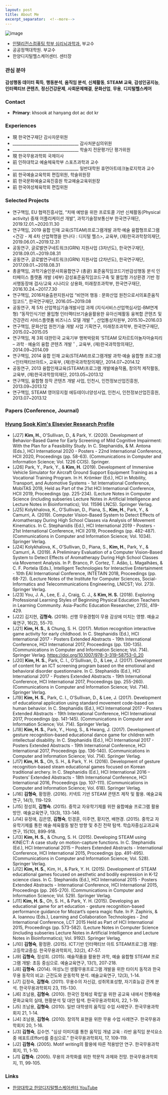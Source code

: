 ```yaml
---
layout: post
title: About Me
excerpt_separator:  <!--more-->
---
```


![image](https://github.com/hyungsook/img/me.jpg?raw=true "It's me")


* <a href="https://www.hanyang.ac.kr/web/www/cognition?p_p_id=introDept_WAR_introDeptportlet&p_p_lifecycle=0&p_p_col_id=column-1&p_p_col_count=1&_introDept_WAR_introDeptportlet_action=view&_introDept_WAR_introDeptportlet_sTab=3&" target="_blank">인텔리전스컴퓨팅 학부 심리뇌과학과.</a> 부교수
* 공공정책대학원. 부교수
* 한양디지털헬스케어센터. 센터장

### 관심 분야

**감성행동 데이터 획득**, **행동분석**, **움직임 분석**, **신체활동**, **STEAM 교육**, **감성인공지능**, **인터랙티브 콘텐츠**, **정신건강문제**, **사회문제해결**, **문화산업**, **무용**, **디지털헬스케어**

<a name="contacts"></a>
### Contact

* **Primary**: khsook at hanyang dot ac dot kr

### Experiences
*  現 한국연구재단	감사자문위원
*   _________________________________  감사처분심의위원
*   _________________________________  학술지 전문평가단 평가위원
*  現 한국무용과학회	국제이사
*  前 인하대학교 예술체육학부 스포츠과학과 교수
*  _________________________________ 일반대학원 휴먼아트테크놀로지학과 교수
*  前 한국예술교육학회	편집위원, 학술위원장
*  前 한국문화예술교육진흥원	학교예술교육위원장 
*  前 한국여성체육학회	편집위원



<a name="projects"></a>
### Selected Projects
* 연구책임, EU 협력진흥사업, “치매 예방을 위한 프로토콜 기반 신체활동(Physical activity) 중재 어플리케이션 개발”, 과학기술정보통신부
한국연구재단, 2019.12.01.~2020.11.30 
* 연구책임, 2019 융합 인재 교육(STEAM)프로그램개발 과학·예술 융합형프로그램 <건강 - 제 4차 산업혁명을 만나다 : 디지털 헬스>, 교육부, (재)한국과학창의재단, 2019.06.01.~2019.12.31
* 공동연구, 글로벌연구네트워크(GRN) 지원사업 (3차년도), 한국연구재단, 2018.09.01.~2019.08.31
* 공동연구, 글로벌연구네트워크(GRN) 지원사업 (2차년도), 한국연구재단, 2017.09.01.~2018.08.31
* 총괄책임, 과학기술인문사회융합연구 (총괄) 표준움직임코드기반감성행동 분석 인터페이스 플랫폼 개발 (세부) 감성표준움직임코드구축 및 몰입형 가상환경 기반 정서행동장애 검사/교육 시나리오 상용화, 미래창조과학부, 한국연구재단, 2016.10.24.~2017.7.30
* 연구책임, 2016저술출판지원사업 “비언어 행동 : 문화산업 원천으로서의표준움직임코드", 한국연구재단, 2016.05~2019.08 
* 공동연구, 제 5차 산업핵심기술개발사업 과제 (지식서비스산업핵심사업-BM연계형) “동작인식기반 몰입형 인터랙티브기술을활용한 유아신체활동 융복합 콘텐츠 및 건강관리 서비스플랫폼 비즈니스 모델 개발＂, 산업통상자원부, 2015.10~2016.03
* 연구책임, 문화산업 원천기술 개발 사업 기획연구, 미래창조과학부, 한국연구재단, 2015.02~2015.05
* 연구책임, 제 3회 대한민국 교육기부 행복박람회 ‘STEAM 모차르트야놀자마술피리 – 과학 · 예술의 융합 콘텐츠 개발＇, 교육부, (재)한국과학창의재단, 2014.09~2014.09
* 연구책임, 2014 융합 인재 교육(STEAM)프로그램개발 과학·예술 융합형 프로그램 <인터렉티브아트>, 교육부, (재)한국과학창의재단, 2014.07~2014.12
* 공동연구, 2013 융합인재교육(STEAM)프로그램 개발예술작품, 창의적 제작활동, 교육부, (재)한국과학창의재단, 2013.05~2013.12
* 연구책임, 융합형 창작 콘텐츠 개발 사업, 인천시, 인천정보산업진흥원, 2013.09~2013.12
* 연구책임, STEAM 영어뮤지컬 에듀테이너양성사업, 인천시, 인천정보산업진흥원, 2013.07~2013.12


<a name="papers"></a>
### Papers (Conference, Journal)
### <a href="https://hanyang.elsevierpure.com/en/persons/hyung-sook-kim" target="_blank">Hyung Sook Kim's Elsevier Research Profile </a>
* [J27] **Kim, H.**, O’Sullivan, D., & Park, Y. (2020). Development of Behavior-Based Game for Early Screening of Mild Cognitive Impairment: With the Plan for a Feasibility Study. In C. Stephanidis, & M. Antona (Eds.), HCI International 2020 - Posters - 22nd International Conference, HCII 2020, Proceedings (pp. 58-63). (Communications in Computer and Information Science; Vol. 1226 CCIS). Springer.
* [J26] Park, Y., Park, Y., & **Kim, H.** (2019). Development of Immersive Vehicle Simulator for Aircraft Ground Support Equipment Training as a Vocational Training Program. In H. Krömker (Ed.), HCI in Mobility, Transport, and Automotive Systems - 1st International Conference, MobiTAS 2019, Held as Part of the 21st HCI International Conference, HCII 2019, Proceedings (pp. 225-234). (Lecture Notes in Computer Science (including subseries Lecture Notes in Artificial Intelligence and Lecture Notes in Bioinformatics); Vol. 11596 LNCS). Springer Verlag.
* [J25] Kolykhalova, K., O’Sullivan, D., Piana, S., **Kim, H.**, Park, Y., & Camurri, A. (2019). Computer Vision-Based System to Detect Effects of Aromatherapy During High School Classes via Analysis of Movement Kinematics. In C. Stephanidis (Ed.), HCI International 2019 - Posters - 21st International Conference, HCII 2019, Proceedings (pp. 482-487). (Communications in Computer and Information Science; Vol. 1034). Springer Verlag.
* [J24] Kolykhalova, K., O’Sullivan, D., Piana, S., **Kim, H.**, Park, Y., & Camurri, A. (2019). A Preliminary Evaluation of a Computer Vision-Based System to Detect Effects of Aromatherapy During High School Classes via Movement Analysis. In P. Branco, P. Cortez, T. Adão, L. Magalhães, & C. F. Portela (Eds.), Intelligent Technologies for Interactive Entertainment - 10th EAI International Conference, INTETAIN 2018, Proceedings (pp. 68-72). (Lecture Notes of the Institute for Computer Sciences, Social-Informatics and Telecommunications Engineering, LNICST; Vol. 273). Springer Verlag.
* [J23] You, J. A., Lee, E. J., Craig, C. J., & **Kim, H. S.** (2018). Exploring Professional Learning Styles of Beginning Physical Education Teachers in Learning Community. Asia-Pacific Education Researcher, 27(5), 419-429.
* [J22] 김지현, **김형숙.** (2018). 선행 무용경험이 무용 감상에 미치는 영향. 예술교육연구, 16(2), 55-70.
* [J21] **Kim, H. S.**, & Chung, S. H. (2017). Motion recognition interactive game activity for early childhood. In C. Stephanidis (Ed.), HCI International 2017 - Posters Extended Abstracts - 19th International Conference, HCI International 2017, Proceedings (pp. 130-135). (Communications in Computer and Information Science; Vol. 714). Springer Verlag. https://doi.org/10.1007/978-3-319-58753-0_20
* [J20] **Kim, H. S.**, Park, C. I., O’Sullivan, D., & Lee, J. (2017). Development of content for an ICT screening program based on the emotional and behavioral disorder questionnaire. In C. Stephanidis (Ed.), HCI International 2017 - Posters Extended Abstracts - 19th International Conference, HCI International 2017, Proceedings (pp. 255-260). (Communications in Computer and Information Science; Vol. 714). Springer Verlag.
* [J19] **Kim, H. S.**, Park, C. I., O’Sullivan, D., & Lee, J. (2017). Development of educational application using standard movement code-based on human behavior. In C. Stephanidis (Ed.), HCI International 2017 - Posters Extended Abstracts - 19th International Conference, HCI International 2017, Proceedings (pp. 141-145). (Communications in Computer and Information Science; Vol. 714). Springer Verlag.
* [J18] **Kim, H. S.**, Park, Y., Hong, S., & Hwang, J. (2017). Development of gesture recognition-based educational dance game for children with intellectual disability. In C. Stephanidis (Ed.), HCI International 2017 - Posters Extended Abstracts - 19th International Conference, HCI International 2017, Proceedings (pp. 136-140). (Communications in Computer and Information Science; Vol. 714). Springer Verlag.
* [J17] **Kim, H. S.**, Oh, S. H., & Park, Y. H. (2016). Development of gesture recognition-based steam educational games focused on Korean traditional archery. In C. Stephanidis (Ed.), HCI International 2016 – Posters’ Extended Abstracts - 18th International Conference, HCI International 2016, Proceedings (pp. 107-111). (Communications in Computer and Information Science; Vol. 618). Springer Verlag.
* [J16] **김형숙**, 황정환. (2016). 키넥트 기반 STEAM 콘텐츠 제작 및 활용. 예술교육연구, 14(1), 119-129.
* [J15] 정성희, **김형숙**. (2015). 중학교 자유학기제를 위한 융합예술 프로그램 활용방안. 예술교육연구, 13(3), 133-146.
* [J14] 유정애, 김은영, **김형숙**, 민경훈, 이주연, 황지연, 배현경. (2015). 중학교 자유학기제를 통한 예술·체육활동 발전 방향 및 추진 전략 탐색. 학습자중심교과교육연구, 15(10), 899-918.
* [J13] **Kim, H. S.**, & Chung, S. H. (2015). Developing STEAM using KINECT: A case study on motion-capture functions. In C. Stephanidis (Ed.), HCI International 2015 – Posters Extended Abstracts - International Conference, HCI International 2015, Proceedings (pp. 491-495). (Communications in Computer and Information Science; Vol. 528). Springer Verlag.
* [J12] **Kim, H. S.**, Kim, H., & Park, Y. H. (2015). Development of STEAM educational games focused on aesthetic and bodily expression in K-12 science class. In C. Stephanidis (Ed.), HCI International 2015 - Posters Extended Abstracts - International Conference, HCI International 2015, Proceedings (pp. 265-270). (Communications in Computer and Information Science; Vol. 529). Springer Verlag.
* [J11] **Kim, H. S.**, Oh, S. H., & Park, Y. H. (2015). Developing an educational game for art education - gesture recognition-based performance guidance for Mozart’s opera magic flute. In P. Zaphiris, & A. Ioannou (Eds.), Learning and Collaboration Technologies - 2nd International Conference, LCT 2015 Held as Part of HCI International 2015, Proceedings (pp. 573-582). (Lecture Notes in Computer Science (including subseries Lecture Notes in Artificial Intelligence and Lecture Notes in Bioinformatics); Vol. 9192). Springer Verlag.
* [J10] **김형숙**, 황정환. (2015). ICT기반 인터랙티브 아트 STEAM프로그램 개발: 고등학교중심. 한국무용과학회지, 32(2), 47-57.
* [J9] **김형숙**, 정성희. (2015). 예술작품을 활용한 과학, 예술 융합형 STEAM 프로그램 개발: 초등 중심으로. 예술교육연구, 13(1), 207-218.
* [J8] **김형숙**. (2014). 여성노인 생활무용프로그램 개발을 위한 타이치 동작과 한국무용 동작의 비교: 근전도와 운동학적 분석. 예술교육연구, 12(3), 1-14.
* [J7] 김정숙, **김형숙**. (2011). 무용수의 자신감, 성취목표성향, 자기효능감 관계 분석. 한국무용과학회지 23, 115-130.
* [J6] 조남용, **김형숙**. (2010). 한국인 정체성 확립'을 위한 공교육 내에서 전통예술문화교육의 실태, 현황분석 및 대안 탐색. 한국무용과학회지, 22, 1-19.
* [J5] 조남용, **김형숙**. (2010). 일반 대학생의 움직임 수업 사례연구. 한국무용과학회지 21, 1-14.
* [J4] 조남용, **김형숙**. (2010). 창의적 표현을 위한 무용 수업 사례연구. 한국무용과학회지 20, 1-16.
* [J3] **김형숙**, 김수연. "심상 이미지를 통한 움직임 개념 교육 : 라반 움직임 분석요소 중 에포트(Effort)를 중심으로." 한국무용과학회지, 17, 109-119.
* [J2] **김형숙**. (2005). Motif writing의 활용에 따른 적용방안 연구. 한국무용과학회지, 11, 1-10.
* [J1] **김형숙**. (2005). 무용의 과학화를 위한 학문적 과제와 전망. 한국무용과학회지, 11, 99-105.

<a name="links"></a>
### Links
*  <a href="https://www.youtube.com/watch?v=jPvcabDywp8" target="_blank">한양대학교 한양디지털헬스케어센터 YouTube</a>


